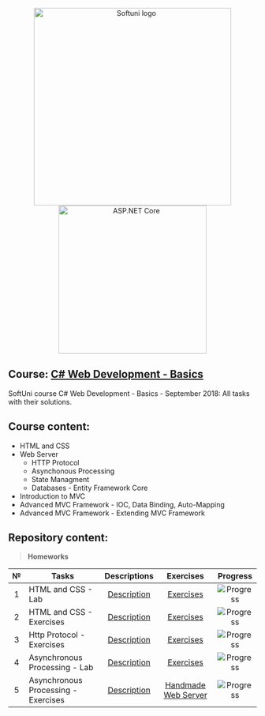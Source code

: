 <p align="center">
	<a href="https://softuni.bg/"><img src="https://www.jobs.bg/assets/logo/2017-09-01/b_6e048c01c340d967f2a6e540e9825d46.png" alt="Softuni logo" width="400" align="center"></a>
	<a href="https://www.asp.net/"><img src="https://codeopinion.com/wp-content/uploads/2018/07/Bitmap-MEDIUM_ASP.NET-Core-Logo_2colors_Square_RGB.png" alt="ASP.NET Core" width="300" align="center"></a>
<p>

## Course: [C# Web Development - Basics](https://softuni.bg/trainings/2086/csharp-web-development-basics-september-2018)
SoftUni course C# Web Development - Basics - September 2018: All tasks with their solutions.

## Course content:
- HTML and CSS
- Web Server
	- HTTP Protocol
	- Asynchonous Processing
	- State Managment
	- Databases - Entity Framework Core
- Introduction to MVC
- Advanced MVC Framework - IOC, Data Binding, Auto-Mapping
- Advanced MVC Framework - Extending MVC Framework

## Repository content:

> **Homeworks**

№	|Tasks										|Descriptions																										|Exercises																																	|Progress																														
:--:|-------------------------------------------|:-----------------------------------------------------------------------------------------------------------------:|:-----------------------------------------------------------------------------------------------------------------------------------------:|:---------------:
1	|HTML and CSS - Lab							|[Description](https://github.com/dobroslav-atanasov/CSharp-Web-Development-Basics/tree/master/Resources)			|[Exercises](https://github.com/dobroslav-atanasov/CSharp-Web-Development-Basics/tree/master/01.HTMLandCSS-Lab)								|![Progress](http://progressed.io/bar/100?title=completed)
2	|HTML and CSS - Exercises					|[Description](https://github.com/dobroslav-atanasov/CSharp-Web-Development-Basics/tree/master/Resources)			|[Exercises](https://github.com/dobroslav-atanasov/CSharp-Web-Development-Basics/tree/master/02.HTMLandCSS-Exercises)						|![Progress](http://progressed.io/bar/100?title=completed)
3	|Http Protocol - Exercises					|[Description](https://github.com/dobroslav-atanasov/CSharp-Web-Development-Basics/tree/master/Resources)			|[Exercises](https://github.com/dobroslav-atanasov/CSharp-Web-Development-Basics/tree/master/03.HttpProtocol)								|![Progress](http://progressed.io/bar/100?title=completed)
4	|Asynchronous Processing - Lab				|[Description](https://github.com/dobroslav-atanasov/CSharp-Web-Development-Basics/tree/master/Resources)			|[Exercises](https://github.com/dobroslav-atanasov/CSharp-Web-Development-Basics/tree/master/04.AsynchronousProcessing-Lab)					|![Progress](http://progressed.io/bar/100?title=completed)
5	|Asynchronous Processing - Exercises		|[Description](https://github.com/dobroslav-atanasov/CSharp-Web-Development-Basics/tree/master/Resources)			|[Handmade Web Server](https://github.com/dobroslav-atanasov/CSharp-Web-Development-Basics/tree/master/05.AsynchronousProcessing-Exercises)	|![Progress](http://progressed.io/bar/80)